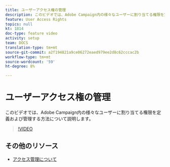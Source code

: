 ```yaml
---
title: ユーザーアクセス権の管理
description: このビデオでは、Adobe Campaign内の様々なユーザーに割り当てる権限を定義および管理する方法について説明します。
feature: User Access Rights
topics: null
kt: 1814
doc-type: feature video
activity: setup
team: DOCS
translation-type: tm+mt
source-git-commit: a2f194821a9ce06272eaed979ee2d8c62cccac2b
workflow-type: tm+mt
source-wordcount: '59'
ht-degree: 8%

---
```



# ユーザーアクセス権の管理

このビデオでは、Adobe Campaign内の様々なユーザーに割り当てる権限を定義および管理する方法について説明します。

>[!VIDEO](https://video.tv.adobe.com/v/24671?quality=12)

## その他のリソース

* [アクセス管理について](https://docs.adobe.com/content/help/en/campaign-standard/using/administrating/users-and-security/about-access-management.html)
